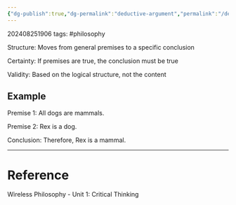 ```yaml
---
{"dg-publish":true,"dg-permalink":"deductive-argument","permalink":"/deductive-argument/"}
---
```


202408251906
tags: #philosophy

Structure: Moves from general premises to a specific conclusion

Certainty: If premises are true, the conclusion must be true

Validity: Based on the logical structure, not the content

## Example

Premise 1: All dogs are mammals.

Premise 2: Rex is a dog.

Conclusion: Therefore, Rex is a mammal.

---
# Reference

Wireless Philosophy - Unit 1: Critical Thinking
